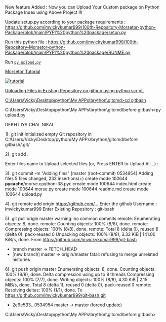 New feature Added : Now you can Upload Your Custom package on Python Package Index using Above Project !!!

Update setup.py according to your package requirements : https://github.com/imvickykumar999/100th-Repository-Morsetor-python-Package/blob/main/PYPI%20python%20package/setup.py

Run this python file : https://github.com/imvickykumar999/100th-Repository-Morsetor-python-Package/blob/main/PYPI%20python%20package/RUNME.py

Run [`py upload.py`](https://github.com/imvickykumar999/100th-Repository-Morsetor-python-Package/blob/master/upload.py)

[Morsetor Tutorial](https://github.com/imvickykumar999/100th-Repository-Morsetor-python-Package/blob/master/morse%20tutorial.ipynb)

[![tutorial](https://github.com/imvickykumar999/100th-Repository-Morsetor-python-Package/blob/main/screenshot.png?raw=true)](https://github.com/imvickykumar999/100th-Repository-Morsetor-python-Package/blob/master/morse%20tutorial.ipynb)

[Uploading Files in Existing Repository on github using python script.](https://github.com/imvickykumar999/git-bash/tree/master)

[C:\Users\Vicky\Desktop\python\My APPs\brython\gitcmd>cd gitbash](https://github.com/imvickykumar999/git-bash/blob/master/upload.py)

C:\Users\Vicky\Desktop\python\My APPs\brython\gitcmd\before gitbash>py upload.py

DEKH LIYA CHAL NIKAL

1). git init
Initialized empty Git repository in C:/Users/Vicky/Desktop/python/My APPs/brython/gitcmd/before gitbash/.git/

2). git add .

Enter files name to Upload selected files (or, Press ENTER to Upload All...) :

3). git commit -m "Adding files"
[master (root-commit) 0534954] Adding files
5 files changed, 232 insertions(+)
create mode 100644 __pycache__/morse.cpython-38.pyc
create mode 100644 index.html
create mode 100644 morse.py
create mode 100644 readme.md
create mode 100644 upload.py

4). git remote add origin https://github.com/...
Enter the github Username : imvickykumar999
Enter Existing Repository : git-bash

5). git pull origin master
warning: no common commits
remote: Enumerating objects: 8, done.
remote: Counting objects: 100% (8/8), done.
remote: Compressing objects: 100% (8/8), done.
remote: Total 8 (delta 0), reused 8 (delta 0), pack-reused 0
Unpacking objects: 100% (8/8), 3.32 KiB | 141.00 KiB/s, done.
From https://github.com/imvickykumar999/git-bash
* branch            master     -> FETCH_HEAD
* [new branch]      master     -> origin/master
fatal: refusing to merge unrelated histories

6). git push origin master
Enumerating objects: 8, done.
Counting objects: 100% (8/8), done.
Delta compression using up to 8 threads
Compressing objects: 100% (7/7), done.
Writing objects: 100% (8/8), 4.30 KiB | 2.15 MiB/s, done.
Total 8 (delta 1), reused 0 (delta 0), pack-reused 0
remote: Resolving deltas: 100% (1/1), done.
To https://github.com/imvickykumar999/git-bash.git
+ 2e9e533...0534954 master -> master (forced update)

C:\Users\Vicky\Desktop\python\My APPs\brython\gitcmd\before gitbash>

